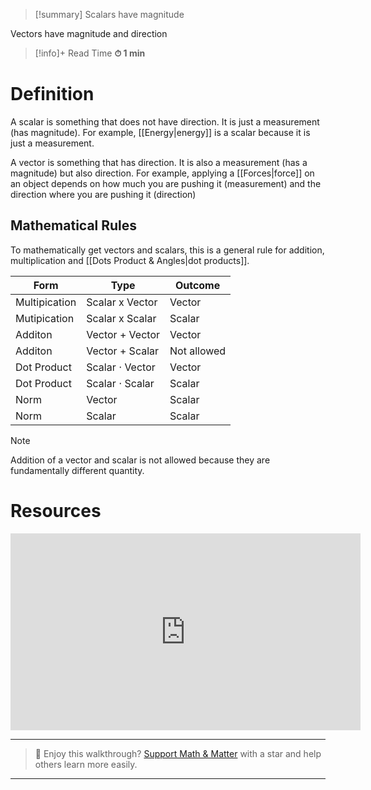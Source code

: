
> [!summary]
Scalars have magnitude
> 
Vectors have magnitude and direction

>[!info]+ Read Time
**⏱ 1 min**

# Definition
A scalar is something that does not have direction. It is just a measurement (has magnitude). For example, [[Energy|energy]] is a scalar because it is just a measurement. 

A vector is something that has direction. It is also a measurement (has a magnitude) but also direction. For example, applying a [[Forces|force]] on an object depends on how much you are pushing it (measurement) and the direction where you are pushing it (direction)

## Mathematical Rules 
To mathematically get vectors and scalars, this is a general rule for addition, multiplication and [[Dots Product & Angles|dot products]].

| Form          | Type                  | Outcome     |
| ------------- | --------------------- | ----------- |
| Multipication | Scalar x Vector       | Vector      |
| Mutipication  | Scalar x Scalar       | Scalar      |
| Additon       | Vector + Vector       | Vector      |
| Additon       | Vector + Scalar       | Not allowed |
| Dot Product   | Scalar $\cdot$ Vector | Vector      |
| Dot Product   | Scalar $\cdot$ Scalar | Scalar      |
| Norm          | Vector                | Scalar      |
| Norm          | Scalar                | Scalar      |

> [!note]
Addition of a vector and scalar is not allowed because they are fundamentally different quantity. 


# Resources
<iframe width="560" height="315" src="https://www.youtube.com/embed/iLB_4Wu2QOg?si=YLceb1wWUFvfJwFk" title="YouTube video player" frameborder="0" allow="accelerometer; autoplay; clipboard-write; encrypted-media; gyroscope; picture-in-picture; web-share" referrerpolicy="strict-origin-when-cross-origin" allowfullscreen></iframe>


---

> 🧠 Enjoy this walkthrough? [Support Math & Matter](https://github.com/rajeevphysics/Obsidian-MathMatter) with a star and help others learn more easily.

---
